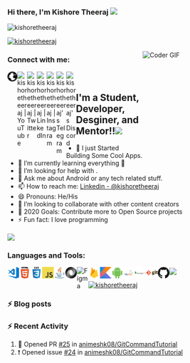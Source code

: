 ### Hi there, I'm Kishore Theeraj <img src="https://media.giphy.com/media/hvRJCLFzcasrR4ia7z/giphy.gif" width="25px">

<p align="left"> <img src="https://komarev.com/ghpvc/?username=kishoretheeraj&label=Profile%20views&color=6c51f6&style=flat-square" alt="kishoretheeraj" /> </p>

<p align="left"> <a href="https://twitter.com/kishoretheeraj" target="blank"><img src="https://img.shields.io/twitter/follow/kishoretheeraj?logo=twitter&style=for-the-badge" alt="kishoretheeraj" /></a> </p>
<img align="right" src="https://media.giphy.com/media/SWoSkN6DxTszqIKEqv/giphy.gif" alt="Coder GIF" width="200" height="250">


### Connect with me:

[<img align="left" alt="kishoretheeraj" width="22px" src="https://raw.githubusercontent.com/iconic/open-iconic/master/svg/globe.svg" />][website]
[<img align="left" alt="kishoretheeraj | YouTube" width="22px" src="https://cdn.jsdelivr.net/npm/simple-icons@v3/icons/youtube.svg" />][youtube]
[<img align="left" alt="kishoretheeraj | Twitter" width="22px" src="https://cdn.jsdelivr.net/npm/simple-icons@v3/icons/twitter.svg" />][twitter]
[<img align="left" alt="kishoretheeraj | LinkedIn" width="22px" src="https://cdn.jsdelivr.net/npm/simple-icons@v3/icons/linkedin.svg" />][linkedin]
[<img align="left" alt="kishoretheeraj | Instagram" width="22px" src="https://cdn.jsdelivr.net/npm/simple-icons@v3/icons/instagram.svg" />][instagram]
[<img align="left" alt="kishoretheeraj's Telegram" width="22px" src="https://cdn.jsdelivr.net/npm/simple-icons@v3/icons/telegram.svg" />][telegram]
<img align="left" alt="kishoretheeraj's Discord" width="22px" src="https://cdn.jsdelivr.net/npm/simple-icons@v3/icons/discord.svg" />
<br/>
## I'm a Student, Developer, Desginer, and Mentor!!<img src="https://emojis.slackmojis.com/emojis/images/1531849430/4246/blob-sunglasses.gif?1531849430" width="30"/>

- 🔭 I just Started Building Some Cool Apps.
- 🌱 I’m currently learning everything 🤣
- 🤔 I’m looking for help with .
- 💬 Ask me about Android or any tech related stuff.
- 📫 How to reach me: [Linkedin - @kishoretheeraj](https://www.linkedin.com/in/kishoretheeraj/)
- 😄 Pronouns: He/His
- 👯 I’m looking to collaborate with other content creators
- 🥅 2020 Goals: Contribute more to Open Source projects
- ⚡ Fun fact: I love programming

<img align="center" src="https://github-readme-stats.vercel.app/api?username=kishoretheeraj&&show_icons=true&title_color=ffffff&icon_color=bb2acf&text_color=daf7dc&bg_color=151515" />


### Languages and Tools:

<img align="left" alt="Visual Studio Code" width="26px" src="https://raw.githubusercontent.com/github/explore/80688e429a7d4ef2fca1e82350fe8e3517d3494d/topics/visual-studio-code/visual-studio-code.png" />
<img align="left" alt="HTML5" width="26px" src="https://raw.githubusercontent.com/github/explore/80688e429a7d4ef2fca1e82350fe8e3517d3494d/topics/html/html.png" />
<img align="left" alt="CSS3" width="26px" src="https://raw.githubusercontent.com/github/explore/80688e429a7d4ef2fca1e82350fe8e3517d3494d/topics/css/css.png" />
<img align="left" alt="JavaScript" width="26px" src="https://raw.githubusercontent.com/github/explore/80688e429a7d4ef2fca1e82350fe8e3517d3494d/topics/javascript/javascript.png" />
<img align="left" alt="JAVA" width="26px" src="https://raw.githubusercontent.com/github/explore/80688e429a7d4ef2fca1e82350fe8e3517d3494d/topics/java/java.png" />
<img align="left" alt="JSON" width="26px" src="https://raw.githubusercontent.com/github/explore/80688e429a7d4ef2fca1e82350fe8e3517d3494d/topics/json/json.png" />
<img align="left" alt="Figma" width="26px" src="https://upload.wikimedia.org/wikipedia/commons/thumb/3/33/Figma-logo.svg/220px-Figma-logo.svg.png" />
<img align="left" alt="FIREBASE" width="26px" src="https://raw.githubusercontent.com/github/explore/80688e429a7d4ef2fca1e82350fe8e3517d3494d/topics/firebase/firebase.png" />
<img align="left" alt="Kotlin" width="26px" src="https://raw.githubusercontent.com/github/explore/80688e429a7d4ef2fca1e82350fe8e3517d3494d/topics/kotlin/kotlin.png" />
<img align="left" alt="Android" width="26px" src="https://raw.githubusercontent.com/github/explore/80688e429a7d4ef2fca1e82350fe8e3517d3494d/topics/android/android.png" />
<img align="left" alt="MySQL" width="26px" src="https://raw.githubusercontent.com/github/explore/80688e429a7d4ef2fca1e82350fe8e3517d3494d/topics/mysql/mysql.png" />
<img align="left" alt="MongoDB" width="26px" src="https://raw.githubusercontent.com/github/explore/80688e429a7d4ef2fca1e82350fe8e3517d3494d/topics/mongodb/mongodb.png" />
<img align="left" alt="Git" width="26px" src="https://raw.githubusercontent.com/github/explore/80688e429a7d4ef2fca1e82350fe8e3517d3494d/topics/git/git.png" />
<img align="left" alt="GitHub" width="26px" src="https://raw.githubusercontent.com/github/explore/78df643247d429f6cc873026c0622819ad797942/topics/github/github.png" />




 
<img align="center" src="https://github-readme-stats.vercel.app/api/top-langs/?username=kishoretheeraj&theme=light&hide_langs_below=1" />




<p align="left"> <a href="https://github.com/ryo-ma/github-profile-trophy"><img src="https://github-profile-trophy.vercel.app/?username=kishoretheeraj" alt="kishoretheeraj" /></a> </p>


### :zap: Blog posts

<!-- BLOG-POST-LIST:START -->
<!-- BLOG-POST-LIST:END -->


### :zap: Recent Activity
<!--START_SECTION:activity-->
1. 💪 Opened PR [#25](https://github.com/animeshk08/GitCommandTutorial/pull/25) in [animeshk08/GitCommandTutorial](https://github.com/animeshk08/GitCommandTutorial)
2. ❗️ Opened issue [#24](https://github.com/animeshk08/GitCommandTutorial/issues/24) in [animeshk08/GitCommandTutorial](https://github.com/animeshk08/GitCommandTutorial)
<!--END_SECTION:activity-->





[website]: https://kishoretheeraj.com
[twitter]: https://twitter.com/kishoretheeraj
[youtube]: https://www.youtube.com/channel/UC3KRoCTQQoiKKwnlPJZQmSQ/featured?view_as=subscriber
[instagram]: https://www.instagram.com/kishoretheeraj/
[linkedin]: https://www.linkedin.com/in/kishoretheeraj/
[telegram]: https://t.me/kishoretheeraj
